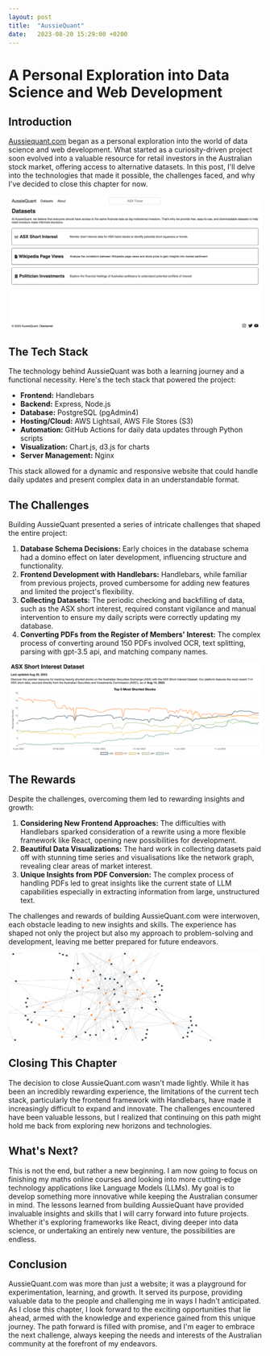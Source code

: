 ```yaml
---
layout: post
title:  "AussieQuant"
date:   2023-08-20 15:29:00 +0200
---
```


# A Personal Exploration into Data Science and Web Development

## Introduction

[Aussiequant.com][AussieQuant] began as a personal exploration into the world of data science and web development. What started as a curiosity-driven project soon evolved into a valuable resource for retail investors in the Australian stock market, offering access to alternative datasets. In this post, I'll delve into the technologies that made it possible, the challenges faced, and why I've decided to close this chapter for now.

![AussieQuant Desktop Home](/assets/images/aussiequant-desktophome.png)

## The Tech Stack

The technology behind AussieQuant was both a learning journey and a functional necessity. Here's the tech stack that powered the project:

- **Frontend:** Handlebars
- **Backend:** Express, Node.js
- **Database:** PostgreSQL (pgAdmin4)
- **Hosting/Cloud:** AWS Lightsail, AWS File Stores (S3)
- **Automation:** GitHub Actions for daily data updates through Python scripts
- **Visualization:** Chart.js, d3.js for charts
- **Server Management:** Nginx

This stack allowed for a dynamic and responsive website that could handle daily updates and present complex data in an understandable format.

## The Challenges

Building AussieQuant presented a series of intricate challenges that shaped the entire project:

1. **Database Schema Decisions:** Early choices in the database schema had a domino effect on later development, influencing structure and functionality.
2. **Frontend Development with Handlebars:** Handlebars, while familiar from previous projects, proved cumbersome for adding new features and limited the project's flexibility.
3. **Collecting Datasets:** The periodic checking and backfilling of data, such as the ASX short interest, required constant vigilance and manual intervention to ensure my daily scripts were correctly updating my database.
4. **Converting PDFs from the Register of Members' Interest:** The complex process of converting around 150 PDFs involved OCR, text splitting, parsing with gpt-3.5 api, and matching company names.

![AussieQuant Short Interest](/assets/images/aussiequant-shortinterest.png)

## The Rewards

Despite the challenges, overcoming them led to rewarding insights and growth:

1. **Considering New Frontend Approaches:** The difficulties with Handlebars sparked consideration of a rewrite using a more flexible framework like React, opening new possibilities for development.
2. **Beautiful Data Visualizations:** The hard work in collecting datasets paid off with stunning time series and visualisations like the network graph, revealing clear areas of market interest.
3. **Unique Insights from PDF Conversion:** The complex process of handling PDFs led to great insights like the current state of LLM capabilities especially in extracting information from large, unstructured text.

The challenges and rewards of building AussieQuant.com were interwoven, each obstacle leading to new insights and skills. The experience has shaped not only the project but also my approach to problem-solving and development, leaving me better prepared for future endeavors.

![AussieQuant Network Graph](/assets/images/aussiequant-networkgraph.png)

## Closing This Chapter

The decision to close AussieQuant.com wasn't made lightly. While it has been an incredibly rewarding experience, the limitations of the current tech stack, particularly the frontend framework with Handlebars, have made it increasingly difficult to expand and innovate. The challenges encountered have been valuable lessons, but I realized that continuing on this path might hold me back from exploring new horizons and technologies.

## What's Next?

This is not the end, but rather a new beginning. I am now going to focus on finishing my maths online courses and looking into more cutting-edge technology applications like Language Models (LLMs). My goal is to develop something more innovative while keeping the Australian consumer in mind. The lessons learned from building AussieQuant have provided invaluable insights and skills that I will carry forward into future projects. Whether it's exploring frameworks like React, diving deeper into data science, or undertaking an entirely new venture, the possibilities are endless.

## Conclusion

AussieQuant.com was more than just a website; it was a playground for experimentation, learning, and growth. It served its purpose, providing valuable data to the people and challenging me in ways I hadn't anticipated. As I close this chapter, I look forward to the exciting opportunities that lie ahead, armed with the knowledge and experience gained from this unique journey. The path forward is filled with promise, and I'm eager to embrace the next challenge, always keeping the needs and interests of the Australian community at the forefront of my endeavors.

[AussieQuant]: https://aussiequant.com
